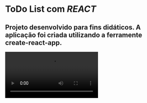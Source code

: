 # ToDo List com _REACT_

## Projeto desenvolvido para fins didáticos. A aplicação foi criada utilizando a ferramente create-react-app.

![video](./public/ToDo.mov)
